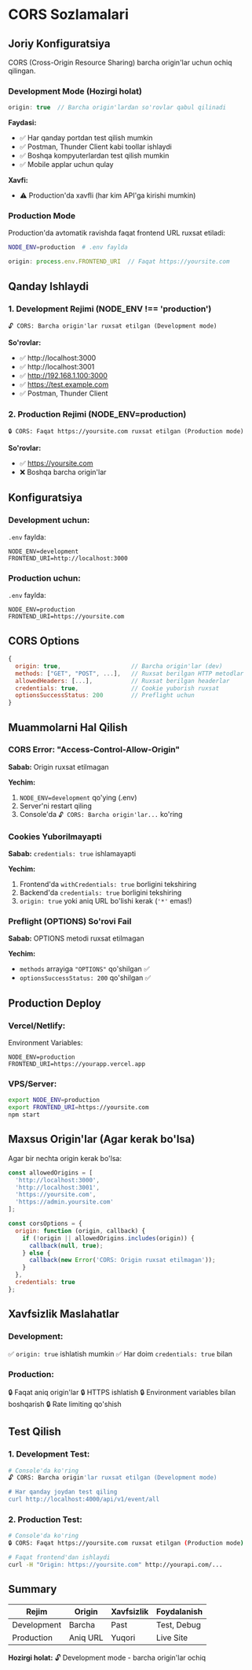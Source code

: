 # CORS Sozlamalari

## Joriy Konfiguratsiya

CORS (Cross-Origin Resource Sharing) barcha origin'lar uchun ochiq qilingan.

### Development Mode (Hozirgi holat)

```javascript
origin: true  // Barcha origin'lardan so'rovlar qabul qilinadi
```

**Faydasi:**
- ✅ Har qanday portdan test qilish mumkin
- ✅ Postman, Thunder Client kabi toollar ishlaydi
- ✅ Boshqa kompyuterlardan test qilish mumkin
- ✅ Mobile applar uchun qulay

**Xavfi:**
- ⚠️ Production'da xavfli (har kim API'ga kirishi mumkin)

### Production Mode

Production'da avtomatik ravishda faqat frontend URL ruxsat etiladi:

```bash
NODE_ENV=production  # .env faylda
```

```javascript
origin: process.env.FRONTEND_URI  // Faqat https://yoursite.com
```

## Qanday Ishlaydi

### 1. Development Rejimi (NODE_ENV !== 'production')

```
🔓 CORS: Barcha origin'lar ruxsat etilgan (Development mode)
```

**So'rovlar:**
- ✅ http://localhost:3000
- ✅ http://localhost:3001
- ✅ http://192.168.1.100:3000
- ✅ https://test.example.com
- ✅ Postman, Thunder Client

### 2. Production Rejimi (NODE_ENV=production)

```
🔒 CORS: Faqat https://yoursite.com ruxsat etilgan (Production mode)
```

**So'rovlar:**
- ✅ https://yoursite.com
- ❌ Boshqa barcha origin'lar

## Konfiguratsiya

### Development uchun:

`.env` faylda:
```env
NODE_ENV=development
FRONTEND_URI=http://localhost:3000
```

### Production uchun:

`.env` faylda:
```env
NODE_ENV=production
FRONTEND_URI=https://yoursite.com
```

## CORS Options

```javascript
{
  origin: true,                    // Barcha origin'lar (dev)
  methods: ["GET", "POST", ...],   // Ruxsat berilgan HTTP metodlar
  allowedHeaders: [...],           // Ruxsat berilgan headerlar
  credentials: true,               // Cookie yuborish ruxsat
  optionsSuccessStatus: 200        // Preflight uchun
}
```

## Muammolarni Hal Qilish

### CORS Error: "Access-Control-Allow-Origin"

**Sabab:** Origin ruxsat etilmagan

**Yechim:**
1. `NODE_ENV=development` qo'ying (.env)
2. Server'ni restart qiling
3. Console'da `🔓 CORS: Barcha origin'lar...` ko'ring

### Cookies Yuborilmayapti

**Sabab:** `credentials: true` ishlamayapti

**Yechim:**
1. Frontend'da `withCredentials: true` borligini tekshiring
2. Backend'da `credentials: true` borligini tekshiring
3. `origin: true` yoki aniq URL bo'lishi kerak (`'*'` emas!)

### Preflight (OPTIONS) So'rovi Fail

**Sabab:** OPTIONS metodi ruxsat etilmagan

**Yechim:**
- `methods` arrayiga `"OPTIONS"` qo'shilgan ✅
- `optionsSuccessStatus: 200` qo'shilgan ✅

## Production Deploy

### Vercel/Netlify:

Environment Variables:
```
NODE_ENV=production
FRONTEND_URI=https://yourapp.vercel.app
```

### VPS/Server:

```bash
export NODE_ENV=production
export FRONTEND_URI=https://yoursite.com
npm start
```

## Maxsus Origin'lar (Agar kerak bo'lsa)

Agar bir nechta origin kerak bo'lsa:

```javascript
const allowedOrigins = [
  'http://localhost:3000',
  'http://localhost:3001',
  'https://yoursite.com',
  'https://admin.yoursite.com'
];

const corsOptions = {
  origin: function (origin, callback) {
    if (!origin || allowedOrigins.includes(origin)) {
      callback(null, true);
    } else {
      callback(new Error('CORS: Origin ruxsat etilmagan'));
    }
  },
  credentials: true
};
```

## Xavfsizlik Maslahatlar

### Development:
✅ `origin: true` ishlatish mumkin
✅ Har doim `credentials: true` bilan

### Production:
🔒 Faqat aniq origin'lar
🔒 HTTPS ishlatish
🔒 Environment variables bilan boshqarish
🔒 Rate limiting qo'shish

## Test Qilish

### 1. Development Test:

```bash
# Console'da ko'ring
🔓 CORS: Barcha origin'lar ruxsat etilgan (Development mode)

# Har qanday joydan test qiling
curl http://localhost:4000/api/v1/event/all
```

### 2. Production Test:

```bash
# Console'da ko'ring
🔒 CORS: Faqat https://yoursite.com ruxsat etilgan (Production mode)

# Faqat frontend'dan ishlaydi
curl -H "Origin: https://yoursite.com" http://yourapi.com/...
```

## Summary

| Rejim | Origin | Xavfsizlik | Foydalanish |
|-------|--------|------------|-------------|
| Development | Barcha | Past | Test, Debug |
| Production | Aniq URL | Yuqori | Live Site |

**Hozirgi holat:** 🔓 Development mode - barcha origin'lar ochiq
